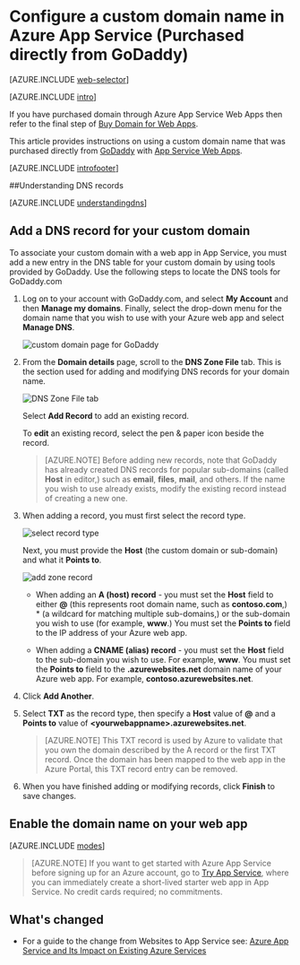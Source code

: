 <properties
	pageTitle="Configure a custom domain name in Azure App Service (GoDaddy)"
	description="Learn how to use a domain name from GoDaddy with Azure Web Apps"
	services="app-service"
	documentationCenter=""
	authors="erikre"
	manager="wpickett"
	editor="jimbe"/>

<tags
	ms.service="app-service"
	ms.workload="na"
	ms.tgt_pltfrm="na"
	ms.devlang="na"
	ms.topic="article"
	ms.date="01/12/2016"
	ms.author="cephalin"/>

# Configure a custom domain name in Azure App Service (Purchased directly from GoDaddy)

[AZURE.INCLUDE [web-selector](../../includes/websites-custom-domain-selector.md)]

[AZURE.INCLUDE [intro](../../includes/custom-dns-web-site-intro.md)]

If you have purchased domain through Azure App Service Web Apps then refer to the final step of [Buy Domain for Web Apps](custom-dns-web-site-buydomains-web-app.md).

This article provides instructions on using a custom domain name that was purchased directly from [GoDaddy](https://godaddy.com) with [App Service Web Apps](http://go.microsoft.com/fwlink/?LinkId=529714).

[AZURE.INCLUDE [introfooter](../../includes/custom-dns-web-site-intro-notes.md)]

<a name="understanding-records"></a>
##Understanding DNS records

[AZURE.INCLUDE [understandingdns](../../includes/custom-dns-web-site-understanding-dns-raw.md)]

<a name="bkmk_configurecname"></a>
## Add a DNS record for your custom domain

To associate your custom domain with a web app in App Service, you must add a new entry in the DNS table for your custom domain by using tools provided by GoDaddy. Use the following steps to locate the DNS tools for GoDaddy.com

1. Log on to your account with GoDaddy.com, and select **My Account** and then **Manage my domains**. Finally, select the drop-down menu for the domain name that you wish to use with your Azure web app and select **Manage DNS**.

	![custom domain page for GoDaddy](./media/web-sites-godaddy-custom-domain-name/godaddy-customdomain.png)

2. From the **Domain details** page, scroll to the **DNS Zone File** tab. This is the section used for adding and modifying DNS records for your domain name.

	![DNS Zone File tab](./media/web-sites-godaddy-custom-domain-name/godaddy-zonetab.png)

	Select **Add Record** to add an existing record.

	To **edit** an existing record, select the pen & paper icon beside the record.

	> [AZURE.NOTE] Before adding new records, note that GoDaddy has already created DNS records for popular sub-domains (called **Host** in editor,) such as **email**, **files**, **mail**, and others. If the name you wish to use already exists, modify the existing record instead of creating a new one.

4. When adding a record, you must first select the record type.

	![select record type](./media/web-sites-godaddy-custom-domain-name/godaddy-selectrecordtype.png)

	Next, you must provide the **Host** (the custom domain or sub-domain) and what it **Points to**.

	![add zone record](./media/web-sites-godaddy-custom-domain-name/godaddy-addzonerecord.png)

	* When adding an **A (host) record** - you must set the **Host** field to either **@** (this represents root domain name, such as **contoso.com**,) * (a wildcard for matching multiple sub-domains,) or the sub-domain you wish to use (for example, **www**.) You must set the **Points to** field to the IP address of your Azure web app.

	* When adding a **CNAME (alias) record** - you must set the **Host** field to the sub-domain you wish to use. For example, **www**. You must set the **Points to** field to the **.azurewebsites.net** domain name of your Azure web app. For example, **contoso.azurewebsites.net**.

5. Click **Add Another**.
6. Select **TXT** as the record type, then specify a **Host** value of **@** and a **Points to** value of **&lt;yourwebappname&gt;.azurewebsites.net**.

	> [AZURE.NOTE] This TXT record is used by Azure to validate that you own the domain described by the A record or the first TXT record. Once the domain has been mapped to the web app in the Azure Portal, this TXT record entry can be removed.

5. When you have finished adding or modifying records, click **Finish** to save changes.

<a name="enabledomain"></a>
## Enable the domain name on your web app

[AZURE.INCLUDE [modes](../../includes/custom-dns-web-site-enable-on-web-site.md)]

>[AZURE.NOTE] If you want to get started with Azure App Service before signing up for an Azure account, go to [Try App Service](http://go.microsoft.com/fwlink/?LinkId=523751), where you can immediately create a short-lived starter web app in App Service. No credit cards required; no commitments.

## What's changed
* For a guide to the change from Websites to App Service see: [Azure App Service and Its Impact on Existing Azure Services](http://go.microsoft.com/fwlink/?LinkId=529714)
